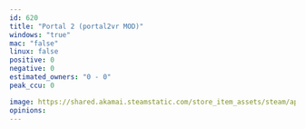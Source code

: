 ```yaml
---
id: 620
title: "Portal 2 (portal2vr MOD)"
windows: "true"
mac: "false"
linux: false
positive: 0
negative: 0
estimated_owners: "0 - 0"
peak_ccu: 0

image: https://shared.akamai.steamstatic.com/store_item_assets/steam/apps/620/header.jpg?t=1721725925
opinions:
---
```

